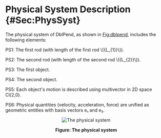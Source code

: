 # Physical System Description {#Sec:PhysSyst}

The physical system of DblPend, as shown in [Fig:dblpend](./SecPhysSyst.md#Figure:dblpend), includes the following elements:

PS1: The first rod (with length of the first rod \\({L\_{1}}\\)).

PS2: The second rod (with length of the second rod \\({L\_{2}}\\)).

PS3: The first object.

PS4: The second object.

PS5: Each object's motion is described using multivector in 2D space Cl(2,0).

PS6: Physical quantities (velocity, acceleration, force) are unified as geometric entities with basis vectors e₁ and e₂.

<div id="Figure:dblpend" align="center" >

![The physical system](./assets/dblpend.png)

**Figure: The physical system**

</div>
